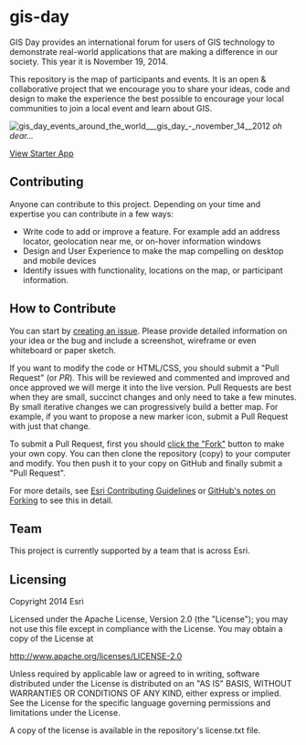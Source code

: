 gis-day
=======

GIS Day provides an international forum for users of GIS technology to demonstrate real-world applications that are making a difference in our society. This year it is November 19, 2014. 

This repository is the map of participants and events. It is an open & collaborative project that we encourage you to share your ideas, code and design to make the experience the best possible to encourage your local communities to join a local event and learn about GIS.

![gis_day_events_around_the_world___gis_day_-_november_14__2012](https://cloud.githubusercontent.com/assets/1218/3986323/121da8c0-289a-11e4-9e65-e8c49113da88.png)
_oh dear..._

[View Starter App](https://ArcGIS.github.io/gis-day/index.html)

## Contributing

Anyone can contribute to this project. Depending on your time and expertise you can contribute in a few ways:

- Write code to add or improve a feature. For example add an address locator, geolocation near me, or on-hover information windows
- Design and User Experience to make the map compelling on desktop and mobile devices
- Identify issues with functionality, locations on the map, or participant information.

## How to Contribute

You can start by [creating an issue](https://github.com/ArcGIS/gis-day/issues). Please provide detailed information on your idea or the bug and include a screenshot, wireframe or even whiteboard or paper sketch.

If you want to modify the code or HTML/CSS, you should submit a "Pull Request" (or _PR_). This will be reviewed and commented and improved and once approved we will merge it into the live version. Pull Requests are best when they are small, succinct changes and only need to take a few minutes. By small iterative changes we can progressively build a better map. For example, if you want to propose a new marker icon, submit a Pull Request with just that change. 

To submit a Pull Request, first you should [click the "Fork"](https://github.com/ArcGIS/gis-day/fork) button to make your own copy. You can then clone the repository (copy) to your computer and modify. You then push it to your copy on GitHub and finally submit a "Pull Request". 

For more details, see [Esri Contributing Guidelines](https://github.com/esri/contributing) or [GitHub's notes on Forking](https://help.github.com/articles/fork-a-repo) to see this in detail.

## Team

This project is currently supported by a team that is across Esri. 

## Licensing

Copyright 2014 Esri

Licensed under the Apache License, Version 2.0 (the "License"); you may not use this file except in compliance with the License. You may obtain a copy of the License at

http://www.apache.org/licenses/LICENSE-2.0

Unless required by applicable law or agreed to in writing, software distributed under the License is distributed on an "AS IS" BASIS, WITHOUT WARRANTIES OR CONDITIONS OF ANY KIND, either express or implied. See the License for the specific language governing permissions and limitations under the License.

A copy of the license is available in the repository's license.txt file.